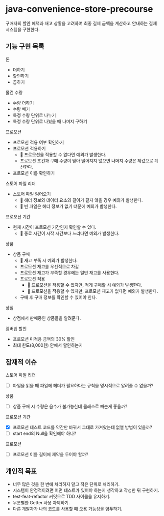 # java-convenience-store-precourse
구매자의 할인 혜택과 재고 상황을 고려하여 최종 결제 금액을 계산하고 안내하는 결제 시스템을 구현한다.

## 기능 구현 목록

돈
- 더하기
- 할인하기
- 곱하기

물건 수량
- 수량 더하기
- 수량 빼기
- 특정 수량 단위로 나누기
- 특정 수량 단위로 나눴을 때 나머지 구하기

프로모션
- 프로모션 적용 여부 확인하기
- 프로모션 적용하기
  - 🚩 프로모션을 적용할 수 없다면 예외가 발생한다.
  - 프로모션 조건과 구매 수량이 맞아 떨어지지 않으면 나머지 수량은 제값으로 계산한다.
- 프로모션 이름 확인하기

스토어 파일 리더
- 스토어 파일 읽어오기
  - 🚩 헤더 정보와 데이터 요소의 길이가 같지 않을 경우 예외가 발생한다.
  - 🚩 빈 파일은 헤더 정보가 없기 떄문에 예외가 발생한다.

프로모션 기간
- 현재 시간이 프로모션 기간인지 확인할 수 있다.
  - 🚩 종료 시간이 시작 시간보다 느리다면 예외가 발생한다.

상품
- 상품 구매
  - 🚩 재고 부족 시 예외가 발생한다.
  - 프로모션 재고를 우선적으로 차감
  - 프로모션 재고가 부족할 경우에는 일반 재고를 사용한다.
  - 프로모션 적용
    - 🚩 프로모션을 적용할 수 있지만, 적게 구매할 시 예외가 발생한다.
    - 🚩 프로모션을 적용할 수 있지만, 프로모션 재고가 없다면 예외가 발생한다.
  - 구매 후 구매 정보를 확인할 수 있어야 한다.
  
상점
- 상점에서 판매중인 상품들을 알려준다.

멤버쉽 할인
  - 프로모션 미적용 금액의 30% 할인
  - 최대 한도(8,000원) 안에서 할인하는지

## 잠재적 이슈

스토어 파일 리더
- [ ] 파일을 읽을 때 파일에 헤더가 필요하다는 규칙을 명시적으로 알려줄 수 없을까?

상품
- [ ] 상품 구매 시 수량은 음수가 불가능한데 클래스로 빼는게 좋을까?

프로모션 기간
- [x] 프로모션 테스트 코드를 약간만 바꿔서 그대로 가져왔는데 없앨 방법이 있을까?
- [ ] start end의 Null을 확인해야 하나?

프로모션
- [ ] 프로모션 이름 길이에 제약을 두어야 할까?

## 개인적 목표
* 너무 많은 것을 한 번에 처리하지 말고 작은 단위로 처리하기.
* 시스템이 안정적이려면 어떤 테스트가 있어야 하는지 생각하고 작성한 뒤 구현하기.
* test-feat-refactor 커밋으로 TDD 사이클을 유지하기.
* 무분별한 Getter 사용 자제하기.
* 다른 개발자가 나의 코드를 사용할 때 오용 가능성을 염두하기.